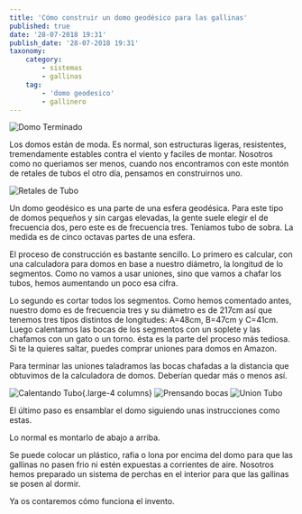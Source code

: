 ```yaml
---
title: 'Cómo construir un domo geodésico para las gallinas'
published: true
date: '28-07-2018 19:31'
publish_date: '28-07-2018 19:31'
taxonomy:
    category:
        - sistemas
        - gallinas
    tag:
        - 'domo geodesico'
        - gallinero
---
```


![Domo Terminado](/images/domo/domo_terminado.jpg)

Los domos están de moda. Es normal, son estructuras ligeras, resistentes, tremendamente estables contra el viento y faciles de montar. Nosotros como no queriamos ser menos, cuando nos encontramos con este montón de retales de tubos el otro día, pensamos en construirnos uno.


![Retales de Tubo](/images/domo/retales_de_tubo.jpg)


Un domo geodésico es una parte de una esfera geodésica. Para este tipo de domos pequeños y sin cargas elevadas, la gente suele elegir el de frecuencia dos, pero este es de frecuencia tres. Teníamos tubo de sobra. La medida es de cinco octavas partes de una esfera.

El proceso de construcción es bastante sencillo. Lo primero es calcular, con una calculadora para domos en base a nuestro diámetro, la longitud de lo segmentos. Como no vamos a usar uniones, sino que vamos a chafar los tubos, hemos aumentando un poco esa cifra.

Lo segundo es cortar todos los segmentos. Como hemos comentado antes, nuestro domo es de frecuencia tres y su diámetro es de 217cm así que tenemos tres tipos distintos de longitudes: A=48cm, B=47cm y C=41cm. 
Luego calentamos las bocas de los segmentos con un soplete y las chafamos con un gato o un torno. ésta es la parte del proceso más tediosa. Si te la quieres saltar, puedes comprar uniones para domos en Amazon.

Para terminar las uniones taladramos las bocas chafadas a la distancia que obtuvimos de la calculadora de domos. Deberían quedar más o menos así.


![Calentando Tubo](/images/domo/calentando_tubo.jpg?){.large-4 columns}
![Prensando bocas](/images/domo/prensando_bocas_tubo.JPG)
![Union Tubo](/images/domo/union_tubo.jpg)




El último paso es ensamblar el domo siguiendo unas instrucciones como estas.

Lo normal es montarlo de abajo a arriba.


Se puede colocar un plástico, rafia o lona por encima del domo para que las gallinas no pasen frio ni estén expuestas a corrientes de aire. Nosotros hemos preparado un sistema de perchas en el interior para que las gallinas se posen al dormir.

Ya os contaremos cómo funciona el invento.
